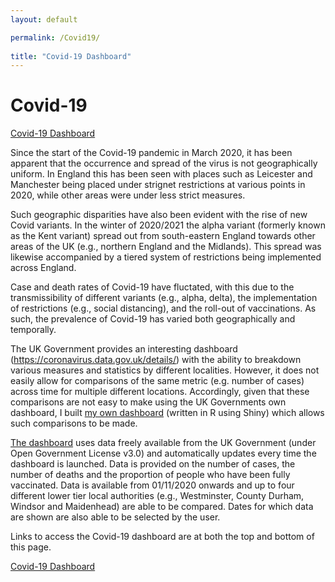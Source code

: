 ```yaml
---
layout: default

permalink: /Covid19/
  
title: "Covid-19 Dashboard"
---
```

  
# Covid-19

[Covid-19 Dashboard](https://benjburgess.shinyapps.io/coviddashboard/)



Since the start of the Covid-19 pandemic in March 2020, it has been apparent that the occurrence and spread of the virus is not geographically uniform. In England this has been seen with places such as Leicester and Manchester being placed under strignet restrictions at various points in 2020, while other areas were under less strict measures. 

Such geographic disparities have also been evident with the rise of new Covid variants. In the winter of 2020/2021 the alpha variant (formerly known as the Kent variant) spread out from south-eastern England towards other areas of the UK (e.g., northern England and the Midlands). This spread was likewise accompanied by a tiered system of restrictions being implemented across England.

Case and death rates of Covid-19 have fluctated, with this due to the transmissibility of different variants (e.g., alpha, delta), the implementation of restrictions (e.g., social distancing), and the roll-out of vaccinations. As such, the prevalence of Covid-19 has varied both geographically and temporally.

The UK Government provides an interesting dashboard (https://coronavirus.data.gov.uk/details/) with the ability to breakdown various measures and statistics by different localities. However, it does not easily allow for comparisons of the same metric (e.g. number of cases) across time for multiple different locations. Accordingly, given that these comparisons are not easy to make using the UK Governments own dashboard, I built [my own dashboard](https://benjburgess.shinyapps.io/coviddashboard/) (written in R using Shiny) which allows such comparisons to be made.

[The dashboard](https://benjburgess.shinyapps.io/coviddashboard/) uses data freely available from the UK Government (under Open Government License v3.0) and automatically updates every time the dashboard is launched. Data is provided on the number of cases, the number of deaths and the proportion of people who have been fully vaccinated. Data is available from 01/11/2020 onwards and up to four different lower tier local authorities (e.g., Westminster, County Durham, Windsor and Maidenhead) are able to be compared. Dates for which data are shown are also able to be selected by the user.



Links to access the Covid-19 dashboard are at both the top and bottom of this page.


[Covid-19 Dashboard](https://benjburgess.shinyapps.io/coviddashboard/)